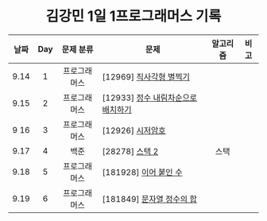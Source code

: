 <div align="center">
  
# 김강민 1일 1프로그래머스 기록

| 날짜 | Day |  문제 분류   | 문제                                                  | 알고리즘 | 비고 |
| :--: | :-: | :----------: | ----------------------------------------------------- | :------: | ---- |
| 9.14 |  1  | 프로그래머스 | [12969] [직사각형 별찍기](./Week_03/0914/)            |          |      |
| 9.15 |  2  | 프로그래머스 | [12933] [정수 내림차순으로 배치하기](./Week_03/0915/) |          |      |
| 9 16 |  3  | 프로그래머스 | [12926] [시저암호](./Week_03/0916/)                   |          |      |
| 9.17 |  4  |     백준     | [28278] [스택 2](./Week_03/0917/)                     |   스택   |      |
| 9.18 |  5  | 프로그래머스 | [181928] [이어 붙인 수](./Week_04/0918/)              |          |
| 9.19 |  6  | 프로그래머스 | [181849] [문자열 정수의 합](./Week_04/0919/)          |          |      |

</div>
